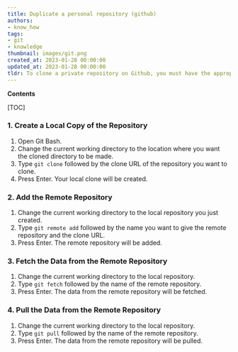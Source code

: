 ```yaml
---
title: Duplicate a personal repository (github)
authors:
- know_how
tags:
- git
- knowledge
thumbnail: images/git.png
created_at: 2023-01-28 00:00:00
updated_at: 2023-01-28 00:00:00
tldr: To clone a private repository on Github, you must have the appropriate permissions and use the `git clone` command with the repository`s HTTPS or SSH URL.
---
```


**Contents**

[TOC]

### 1. Create a Local Copy of the Repository

1. Open Git Bash.
2. Change the current working directory to the location where you want the cloned directory to be made.
3. Type `git clone` followed by the clone URL of the repository you want to clone.
4. Press Enter. Your local clone will be created.

### 2. Add the Remote Repository

1. Change the current working directory to the local repository you just created.
2. Type `git remote add` followed by the name you want to give the remote repository and the clone URL.
3. Press Enter. The remote repository will be added.

### 3. Fetch the Data from the Remote Repository

1. Change the current working directory to the local repository.
2. Type `git fetch` followed by the name of the remote repository.
3. Press Enter. The data from the remote repository will be fetched.

### 4. Pull the Data from the Remote Repository

1. Change the current working directory to the local repository.
2. Type `git pull` followed by the name of the remote repository.
3. Press Enter. The data from the remote repository will be pulled.
